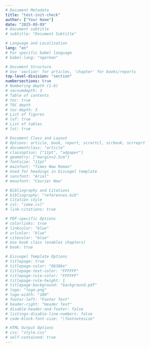 ```yaml
---
# Document Metadata
title: "test-init-check"
author: ["Your Name"]
date: "2025-09-09"
# Document subtitle
# subtitle: "Document Subtitle"

# Language and Localization
lang: "en"
# For specific babel language
# babel-lang: "ngerman"

# Document Structure
# Use 'section' for articles, 'chapter' for books/reports
top-level-division: "section"
numbersections: true
# Numbering depth (1-6)
# secnumdepth: 3
# Table of contents
# toc: true
# TOC depth
# toc-depth: 3
# List of figures
# lof: true
# List of tables
# lot: true

# Document Class and Layout
# Options: article, book, report, scrartcl, scrbook, scrreprt
# documentclass: "article"
# classoption: ["11pt", "a4paper"]
# geometry: ["margin=2.5cm"]
# fontsize: "11pt"
# mainfont: "Times New Roman"
# Used for headings in Eisvogel template
# sansfont: "Arial"
# monofont: "Courier New"

# Bibliography and Citations
# bibliography: "references.bib"
# Citation style
# csl: "ieee.csl"
# link-citations: true

# PDF-specific Options
# colorlinks: true
# linkcolor: "blue"
# urlcolor: "blue"
# citecolor: "blue"
# Use book class (enables chapters)
# book: true

# Eisvogel Template Options
# titlepage: true
# titlepage-color: "06386e"
# titlepage-text-color: "FFFFFF"
# titlepage-rule-color: "FFFFFF"
# titlepage-rule-height: 1
# titlepage-background: "background.pdf"
# logo: "logo.png"
# logo-width: "100"
# footer-left: "Footer Text"
# header-right: "Header Text"
# disable-header-and-footer: false
# listings-disable-line-numbers: false
# code-block-font-size: "\footnotesize"

# HTML Output Options
# css: "style.css"
# self-contained: true
---
```

